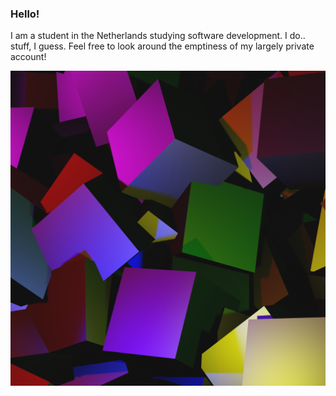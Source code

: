 ### Hello!
I am a student in the Netherlands studying software development. I do.. stuff, I guess. Feel free to look around the emptiness of my largely private account!

<img src="./Blocks.png" style="width:100%; height: 50%; object-fit: cover;" />
